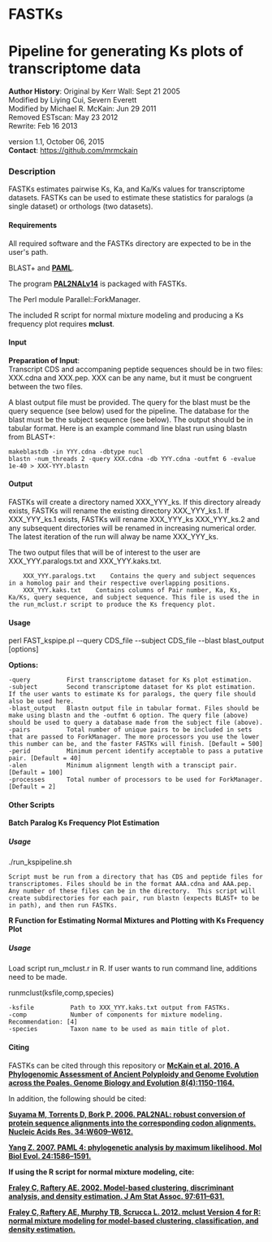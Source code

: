 # FASTKs
Pipeline for generating Ks plots of transcriptome data
=============

<b>Author History</b>:
Original by Kerr Wall: Sept 21 2005 					  
Modified by Liying Cui, Severn Everett 			   
Modified by Michael R. McKain: Jun 29 2011               			   
	Removed ESTscan: May 23 2012					   
	Rewrite: Feb 16 2013				

version 1.1, October 06, 2015<br>
<b>Contact</b>: https://github.com/mrmckain

<h3>Description</h3>
FASTKs estimates pairwise Ks, Ka, and Ka/Ks values for transcriptome datasets. FASTKs can be used to estimate these statistics for paralogs (a single dataset) or orthologs (two datasets). 

<h4>Requirements</h4>

All required software and the FASTKs directory are expected to be in the user's path.

BLAST+ and <a href="http://abacus.gene.ucl.ac.uk/software/paml.html"><b>PAML</b></a>.

The program <a href="https://www.ncbi.nlm.nih.gov/pubmed/16845082"><b>PAL2NALv14</b></a> is packaged with FASTKs.

The Perl module Parallel::ForkManager.

The included R script for normal mixture modeling and producing a Ks frequency plot requires <a hre="http://www.stat.washington.edu/mclust/"><b>mclust</b></a>.


<h4>Input</h4>

<b>Preparation of Input</b>:<br>
Transcript CDS and accompaning peptide sequences should be in two files: XXX.cdna and XXX.pep. XXX can be any name, but it must be congruent between the two files. 

A blast output file must be provided. The query for the blast must be the query sequence (see below) used for the pipeline.  The database for the blast must be the subject sequence (see below). The output should be in tabular format. Here is an example command line blast run using blastn from BLAST+:

	makeblastdb -in YYY.cdna -dbtype nucl
	blastn -num_threads 2 -query XXX.cdna -db YYY.cdna -outfmt 6 -evalue 1e-40 > XXX-YYY.blastn

<h4>Output</h4>

FASTKs will create a directory named XXX_YYY_ks.  If this directory already exists, FASTKs will rename the existing directory XXX_YYY_ks.1. If XXX_YYY_ks.1 exists, FASTKs will rename XXX_YYY_ks XXX_YYY_ks.2 and any subsequent directories will be renamed in increasing numerical order.  The latest iteration of the run will alway be name XXX_YYY_ks.  

The two output files that will be of interest to the user are XXX_YYY.paralogs.txt and XXX_YYY.kaks.txt.

		XXX_YYY.paralogs.txt 	Contains the query and subject sequences in a homolog pair and their respective overlapping positions.
		XXX_YYY.kaks.txt 	Contains columns of Pair number, Ka, Ks, Ka/Ks, query sequence, and subject sequence. This file is used the in the run_mclust.r script to produce the Ks frequency plot.


<h4>Usage</h4>

perl FAST_kspipe.pl --query CDS_file --subject CDS_file --blast blast_output [options]

<b>Options:</b>
         
	-query          First transcriptome dataset for Ks plot estimation. 
	-subject        Second transcriptome dataset for Ks plot estimation.  If the user wants to estimate Ks for paralogs, the query file should also be used here. 
	-blast_output   Blastn output file in tabular format. Files should be make using blastn and the -outfmt 6 option. The query file (above) should be used to query a database made from the subject file (above).
	-pairs          Total number of unique pairs to be included in sets that are passed to ForkManager. The more processors you use the lower this number can be, and the faster FASTKs will finish. [Default = 500]
	-perid          Minimum percent identify acceptable to pass a putative pair. [Default = 40]
	-alen           Minimum alignment length with a transcipt pair. [Default = 100]
	-processes      Total number of processors to be used for ForkManager. [Default = 2]

<h4>Other Scripts</h4>

<b>Batch Paralog Ks Frequency Plot Estimation</b>

<h5>Usage</h5>
./run_kspipeline.sh

	Script must be run from a directory that has CDS and peptide files for transcriptomes. Files should be in the format AAA.cdna and AAA.pep. Any number of these files can be in the directory.  This script will create subdirectories for each pair, run blastn (expects BLAST+ to be in path), and then run FASTKs.

<b>R Function for Estimating Normal Mixtures and Plotting with Ks Frequency Plot</b>

<h5>Usage</h5>

Load script run_mclust.r in R.  If user wants to run command line, additions need to be made. 

runmclust(ksfile,comp,species)
	
	-ksfile          Path to XXX_YYY.kaks.txt output from FASTKs.
	-comp			 Number of components for mixture modeling. Recommendation: [4]
	-species		 Taxon name to be used as main title of plot.

<h4>Citing</h4>

FASTKs can be cited through this repository or <a href="http://gbe.oxfordjournals.org/content/8/4/1150.long"><b>McKain et al. 2016. A Phylogenomic Assessment of Ancient Polyploidy and Genome Evolution across the Poales. Genome Biology and Evolution 8(4):1150-1164.</b></a>

In addition, the following should be cited:

<a href="http://nar.oxfordjournals.org/content/34/suppl_2/W609.long"><b>Suyama M, Torrents D, Bork P. 2006. PAL2NAL: robust conversion of protein sequence alignments into the corresponding codon alignments. Nucleic Acids Res. 34:W609–W612.<b></a>

<a href="http://mbe.oxfordjournals.org/content/24/8/1586.abstract"><b>Yang Z. 2007. PAML 4: phylogenetic analysis by maximum likelihood. Mol Biol Evol. 24:1586–1591.</b></a>

If using the R script for normal mixture modeling, cite:

<a href="https://www.stat.washington.edu/raftery/Research/PDF/fraley2002.pdf"><b>Fraley C, Raftery AE. 2002. Model-based clustering, discriminant analysis, and density estimation. J Am Stat Assoc. 97:611–631.</b></a>

<a href="https://www.stat.washington.edu/research/reports/2012/tr597.pdf"><b>Fraley C, Raftery AE, Murphy TB, Scrucca L. 2012. mclust Version 4 for R: normal mixture modeling for model-based clustering, classification, and density estimation.</b></a>
	